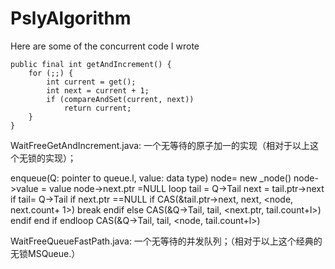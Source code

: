 # PslyAlgorithm
Here are some of the concurrent code I wrote

    public final int getAndIncrement() {
        for (;;) {
            int current = get();
            int next = current + 1;
            if (compareAndSet(current, next))
                return current;
        }
    }
WaitFreeGetAndIncrement.java: 一个无等待的原子加一的实现（相对于以上这个无锁的实现）；

enqueue(Q: pointer to queue.l, value: data type)
 node= new _node()
 node->value = value
 node->next.ptr =NULL
 loop
	tail = Q->Tail
	next = tail.ptr->next
	if tail= Q->Tail
		if next.ptr ==NULL
			if CAS(&tail.ptr->next, next, <node, next.count+ 1>)
				break
			endif
		else
			CAS(&Q->Tail, tail, <next.ptr, tail.count+l>)
		endif
	end if
 endloop
 CAS(&Q->Tail, tail, <node, tail.count+l>)

WaitFreeQueueFastPath.java: 一个无等待的并发队列；（相对于以上这个经典的无锁MSQueue.）



